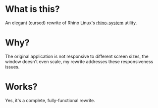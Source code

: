 # What is this?
An elegant (cursed) rewrite of Rhino Linux's [rhino-system](https://github.com/rhino-linux/rhino-system) utility.

# Why?
The original application is not responsive to different screen sizes, the window doesn't even scale, my rewrite addresses these responsiveness issues.

# Works?
Yes, it's a complete, fully-functional rewrite.
